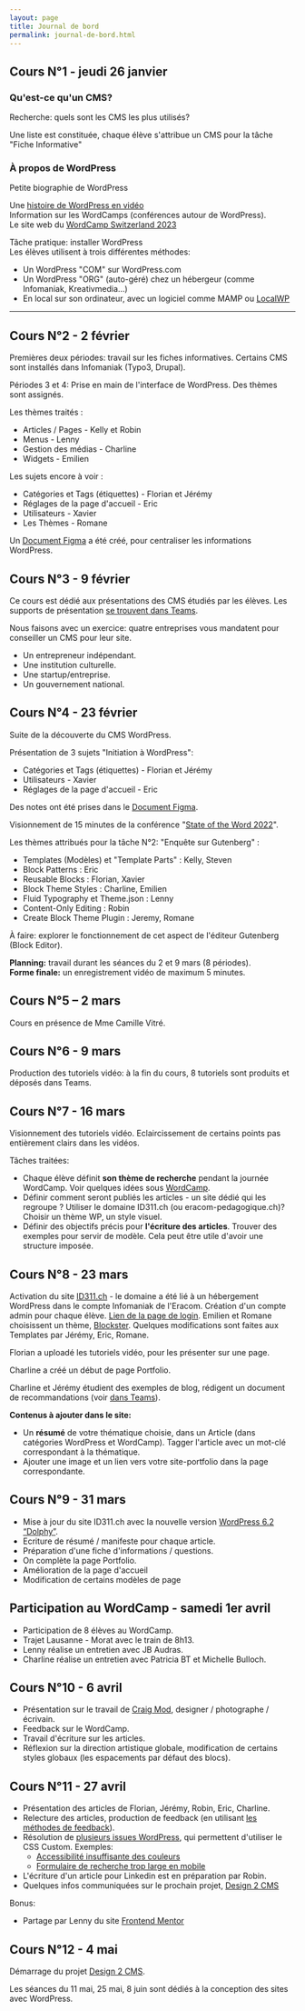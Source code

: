 ```yaml
---
layout: page
title: Journal de bord
permalink: journal-de-bord.html
---
```


## Cours N°1 - jeudi 26 janvier

### Qu'est-ce qu'un CMS?

Recherche: quels sont les CMS les plus utilisés?

Une liste est constituée, chaque élève s'attribue un CMS pour la tâche "Fiche Informative"

### À propos de WordPress

Petite biographie de WordPress

Une [histoire de WordPress en vidéo ](https://wordpress.tv/2013/07/31/siobhan-mckeown-wordpress-and-the-ten-year-itch-2/)  
Information sur les WordCamps (conférences autour de WordPress).  
Le site web du [WordCamp Switzerland 2023](https://switzerland.wordcamp.org/2023/)

Tâche pratique: installer WordPress  
Les élèves utilisent à trois différentes méthodes:

- Un WordPress "COM" sur WordPress.com
- Un WordPress "ORG" (auto-géré) chez un hébergeur (comme Infomaniak, Kreativmedia...)
- En local sur son ordinateur, avec un logiciel comme MAMP ou [LocalWP](https://localwp.com/)

---

## Cours N°2 - 2 février

Premières deux périodes: travail sur les fiches informatives. Certains CMS sont installés dans Infomaniak (Typo3, Drupal).

Périodes 3 et 4: Prise en main de l'interface de WordPress. Des thèmes sont assignés.

Les thèmes traités :

- Articles / Pages - Kelly et Robin
- Menus - Lenny
- Gestion des médias - Charline
- Widgets - Emilien

Les sujets encore à voir :

- Catégories et Tags (étiquettes) - Florian et Jérémy
- Réglages de la page d'accueil - Eric
- Utilisateurs - Xavier
- Les Thèmes - Romane

Un [Document Figma](https://www.figma.com/file/Ooezt7xUnewUG8v1OjJzRZ/Bases?t=lDOHoNXSBczP87QU-6) a été créé, pour centraliser les informations WordPress.

## Cours N°3 - 9 février

Ce cours est dédié aux présentations des CMS étudiés par les élèves. Les supports de présentation [se trouvent dans Teams](https://eduvaud.sharepoint.com/:f:/s/ERACOM_ID311_Teams/EjFM5_1zOf9OnKwJrC1lQcUBQ0ijr0Kg5JEb9bIb6Is_xA?e=9K6R15).

Nous faisons avec un exercice: quatre entreprises vous mandatent pour conseiller un CMS pour leur site.

- Un entrepreneur indépendant.
- Une institution culturelle.
- Une startup/entreprise.
- Un gouvernement national.

## Cours N°4 - 23 février

Suite de la découverte du CMS WordPress.

Présentation de 3 sujets "Initiation à WordPress":

- Catégories et Tags (étiquettes) - Florian et Jérémy
- Utilisateurs - Xavier
- Réglages de la page d'accueil - Eric

Des notes ont été prises dans le [Document Figma](https://www.figma.com/file/Ooezt7xUnewUG8v1OjJzRZ/Bases?t=lDOHoNXSBczP87QU-6).

Visionnement de 15 minutes de la conférence "[State of the Word 2022](https://wordpress.tv/2023/01/04/matt-mullenweg-state-of-the-word-2022/)". 

Les thèmes attribués pour la tâche N°2: "Enquête sur Gutenberg" :

- Templates (Modèles) et "Template Parts" : Kelly, Steven
- Block Patterns : Eric
- Reusable Blocks : Florian, Xavier
- Block Theme Styles : Charline, Emilien
- Fluid Typography et Theme.json : Lenny
- Content-Only Editing : Robin
- Create Block Theme Plugin : Jeremy, Romane

À faire: explorer le fonctionnement de cet aspect de l'éditeur Gutenberg (Block Editor).

**Planning:** travail durant les séances du 2 et 9 mars (8 périodes).  
**Forme finale:** un enregistrement vidéo de maximum 5 minutes.

## Cours N°5 – 2 mars

Cours en présence de Mme Camille Vitré.

## Cours N°6 - 9 mars

Production des tutoriels vidéo: à la fin du cours, 8 tutoriels sont produits et déposés dans Teams.

## Cours N°7 - 16 mars

Visionnement des tutoriels vidéo. Eclaircissement de certains points pas entièrement clairs dans les vidéos.

Tâches traitées:

- Chaque élève définit **son thème de recherche** pendant la journée WordCamp. Voir quelques idées sous [WordCamp](wordcamp.html).
- Définir comment seront publiés les articles - un site dédié qui les regroupe ? Utiliser le domaine ID311.ch (ou eracom-pedagogique.ch)? Choisir un thème WP, un style visuel.
- Définir des objectifs précis pour **l'écriture des articles**. Trouver des exemples pour servir de modèle. Cela peut être utile d'avoir une structure imposée.

## Cours N°8 - 23 mars

Activation du site [ID311.ch](https://id311.ch/) - le domaine a été lié à un hébergement WordPress dans le compte Infomaniak de l'Eracom. Création d'un compte admin pour chaque élève. [Lien de la page de login](https://id311.ch/wp-admin/). Emilien et Romane choisissent un thème, [Blockster](https://wordpress.org/themes/blockster/). Quelques modifications sont faites aux Templates par Jérémy, Eric, Romane.

Florian a uploadé les tutoriels vidéo, pour les présenter sur une page. 

Charline a créé un début de page Portfolio.

Charline et Jérémy étudient des exemples de blog, rédigent un document de recommandations (voir [dans Teams](https://eduvaud.sharepoint.com/:b:/s/ERACOM_ID311_Teams/EbNDb_cLl2FPtlLzOX3bIsUBRyuZvpVLgpis4D6uCjbxGQ?e=NVUjnn)).

**Contenus à ajouter dans le site:**
- Un **résumé** de votre thématique choisie, dans un Article (dans catégories WordPress et WordCamp). Tagger l'article avec un mot-clé correspondant à la thématique.
- Ajouter une image et un lien vers votre site-portfolio dans la page correspondante.

## Cours N°9 - 31 mars

- Mise à jour du site ID311.ch avec la nouvelle version [WordPress 6.2 “Dolphy”](https://wordpress.org/news/2023/03/dolphy/).
- Ecriture de résumé / manifeste pour chaque article.
- Préparation d'une fiche d'informations / questions.
- On complète la page Portfolio.
- Amélioration de la page d'accueil
- Modification de certains modèles de page


## Participation au WordCamp - samedi 1er avril

- Participation de 8 élèves au WordCamp.  
- Trajet Lausanne - Morat avec le train de 8h13.   
- Lenny réalise un entretien avec JB Audras.  
- Charline réalise un entretien avec Patricia BT et Michelle Bulloch.

## Cours N°10 - 6 avril

- Présentation sur le travail de [Craig Mod](https://craigmod.com/), designer / photographe / écrivain.
- Feedback sur le WordCamp.
- Travail d'écriture sur les articles.
- Réflexion sur la direction artistique globale, modification de certains styles globaux (les espacements par défaut des blocs).

## Cours N°11 - 27 avril

- Présentation des articles de Florian, Jérémy, Robin, Eric, Charline.
- Relecture des articles, production de feedback (en utilisant [les méthodes de feedback](https://cours-web.ch/feedback/)).
- Résolution de [plusieurs issues WordPress](https://github.com/eracom-ID311/site-wordpress-id311/issues?q=is%3Aissue), qui permettent d'utiliser le CSS Custom. Exemples:
  - [Accessibilité insuffisante des couleurs](https://github.com/eracom-ID311/site-wordpress-id311/issues/1)
  - [Formulaire de recherche trop large en mobile](https://github.com/eracom-ID311/site-wordpress-id311/issues/6)
- L'écriture d'un article pour Linkedin est en préparation par Robin.
- Quelques infos communiquées sur le prochain projet, [Design 2 CMS](design2cms.html)

Bonus:

- Partage par Lenny du site [Frontend Mentor](https://www.frontendmentor.io/home)

## Cours N°12 - 4 mai

Démarrage du projet [Design 2 CMS](design2cms.html).

Les séances du 11 mai, 25 mai, 8 juin sont dédiés à la conception des sites avec WordPress.